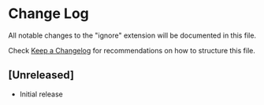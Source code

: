 # Change Log

All notable changes to the "ignore" extension will be documented in this file.

Check [Keep a Changelog](http://keepachangelog.com/) for recommendations on how to structure this file.

## [Unreleased]

- Initial release